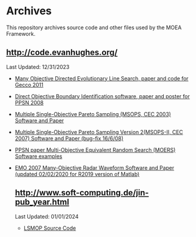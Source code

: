# Archives

This repository archives source code and other files used by the MOEA Framework.

## http://code.evanhughes.org/

Last Updated: 12/31/2023

* [Many Objective Directed Evolutionary Line Search, paper and code for Gecco 2011](MODELS_code.zip)
* [Direct Objective Boundary Identification software, paper and poster for PPSN 2008](dobi.zip)
* [Multiple Single-Objective Pareto Sampling (MSOPS, CEC 2003) Software and Paper](msops.zip)
* [Multiple Single-Objective Pareto Sampling Version 2(MSOPS-II, CEC 2007) Software and Paper (bug-fix 16/6/08)](msops2.zip)
* [PPSN paper Multi-Objective Equivalent Random Search (MOERS) Software examples](moers.zip)
* [EMO 2007 Many-Objective Radar Waveform Software and Paper (updated 02/02/2020 for R2019 version of Matlab)](radar_many.zip)

  ## http://www.soft-computing.de/jin-pub_year.html

  Last Updated: 01/01/2024

  * [LSMOP Source Code](LSMOP_Matlab.zip)
